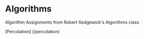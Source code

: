 # Algorithms
Algorithm Assignments from Robert Sedgewick's Algorithms class

[Percolation] (/percolation)
